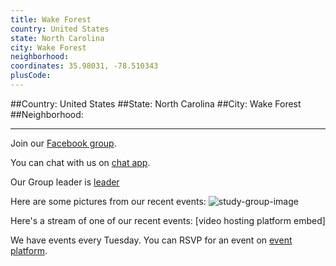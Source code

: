 ```yaml
---
title: Wake Forest
country: United States
state: North Carolina
city: Wake Forest
neighborhood: 
coordinates: 35.98031, -78.510343
plusCode:
---
```


##Country: United States
##State: North Carolina
##City: Wake Forest
##Neighborhood: 
*****
Join our [Facebook group](https://www.facebook.com/groups/free.code.camp.wake.forest).

You can chat with us on [chat app]().

Our Group leader is [leader]()

Here are some pictures from our recent events:
![study-group-image]()

Here's a stream of one of our recent events:
[video hosting platform embed]

We have events every Tuesday. You can RSVP for an event on [event platform]().
